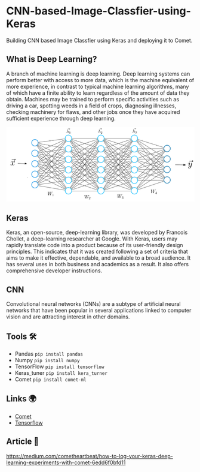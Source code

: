 # CNN-based-Image-Classfier-using-Keras
Building CNN based Image Classfier using Keras and deploying it to Comet.

## What is Deep Learning?
A branch of machine learning is deep learning. Deep learning systems can perform better with access to more data, which is the machine equivalent of more experience, in contrast to typical machine learning algorithms, many of which have a finite ability to learn regardless of the amount of data they obtain. Machines may be trained to perform specific activities such as driving a car, spotting weeds in a field of crops, diagnosing illnesses, checking machinery for flaws, and other jobs once they have acquired sufficient experience through deep learning.

![Screenshots!](0_AONVmd3v4wO_dWr6.png "Screenshots")


## Keras
Keras, an open-source, deep-learning library, was developed by Francois Chollet, a deep-learning researcher at Google. With Keras, users may rapidly translate code into a product because of its user-friendly design principles. This indicates that it was created following a set of criteria that aims to make it effective, dependable, and available to a broad audience. It has several uses in both business and academics as a result. It also offers comprehensive developer instructions.

## CNN
Convolutional neural networks (CNNs) are a subtype of artificial neural networks that have been popular in several applications linked to computer vision and are attracting interest in other domains.



## Tools 🛠 
- Pandas  `pip install pandas`
- Numpy  `pip install numpy`
- TensorFlow  `pip install tensorflow`
- Keras_tuner  `pip install kera_turner`
- Comet  `pip install comet-ml`


## Links 🌍 
- [Comet](www.comet.ml)
- [Tensorflow](www.dacade.org)

## Article 📖 
https://medium.com/cometheartbeat/how-to-log-your-keras-deep-learning-experiments-with-comet-6edd6f0bfd11
